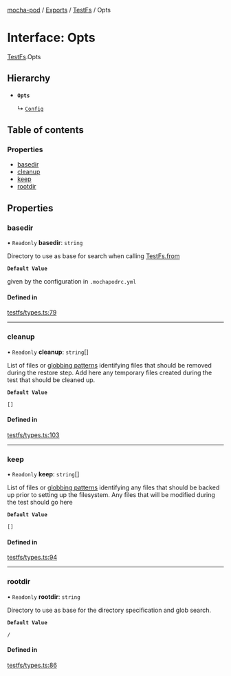[mocha-pod](../README.md) / [Exports](../modules.md) / [TestFs](../modules/TestFs.md) / Opts

# Interface: Opts

[TestFs](../modules/TestFs.md).Opts

## Hierarchy

- **`Opts`**

  ↳ [`Config`](TestFs.Config.md)

## Table of contents

### Properties

- [basedir](TestFs.Opts.md#basedir)
- [cleanup](TestFs.Opts.md#cleanup)
- [keep](TestFs.Opts.md#keep)
- [rootdir](TestFs.Opts.md#rootdir)

## Properties

### <a id="basedir" name="basedir"></a> basedir

• `Readonly` **basedir**: `string`

Directory to use as base for search when calling [TestFs.from](TestFs.TestFs.md#from)

**`Default Value`**

given by the configuration in `.mochapodrc.yml`

#### Defined in

[testfs/types.ts:79](https://github.com/balena-io-modules/mocha-pod/blob/906bf95/lib/testfs/types.ts#L79)

___

### <a id="cleanup" name="cleanup"></a> cleanup

• `Readonly` **cleanup**: `string`[]

List of files or [globbing patterns](https://github.com/mrmlnc/fast-glob#pattern-syntax)
identifying  files that should be removed during the restore step.
Add here any temporary files created during the test that should be cleaned up.

**`Default Value`**

`[]`

#### Defined in

[testfs/types.ts:103](https://github.com/balena-io-modules/mocha-pod/blob/906bf95/lib/testfs/types.ts#L103)

___

### <a id="keep" name="keep"></a> keep

• `Readonly` **keep**: `string`[]

List of files or [globbing patterns](https://github.com/mrmlnc/fast-glob#pattern-syntax)
identifying any files that should be backed up prior to setting up the
filesystem. Any files that will be modified during the test should go here

**`Default Value`**

`[]`

#### Defined in

[testfs/types.ts:94](https://github.com/balena-io-modules/mocha-pod/blob/906bf95/lib/testfs/types.ts#L94)

___

### <a id="rootdir" name="rootdir"></a> rootdir

• `Readonly` **rootdir**: `string`

Directory to use as base for the directory specification and glob search.

**`Default Value`**

`/`

#### Defined in

[testfs/types.ts:86](https://github.com/balena-io-modules/mocha-pod/blob/906bf95/lib/testfs/types.ts#L86)
